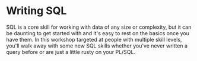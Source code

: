 # Writing SQL
SQL is a core skill for working with data of any size or complexity, but it can be daunting to get started with and it's easy to rest on the basics once you have them. In this workshop targeted at people with multiple skill levels, you'll walk away with some new SQL skills whether you've never written a query before or are just a little rusty on your PL/SQL.
